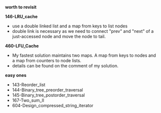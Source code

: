 **worth to revisit**


**146-LRU_cache**
- use a double linked list and a map from keys to list nodes
- double link is necessary as we need to connect "prev" and "next" of a just-accessed node and move the node to tail.

**460-LFU_Cache**
- My fastest solution maintains two maps.  A map from keys to nodes and a map from counters to node lists.
- details can be found on the comment of my solution.

**easy ones**
- 143-Reorder_list
- 144-Binary_tree_preorder_traversal
- 145-Binary_tree_postorder_traversal
- 167-Two_sum_II
- 604-Design_compressed_string_iterator
